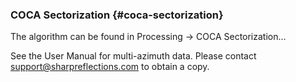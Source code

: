 ### COCA Sectorization {#coca-sectorization}

The algorithm can be found in Processing → COCA Sectorization…

See the User Manual for multi-azimuth data. Please contact support@sharpreflections.com to obtain a copy.